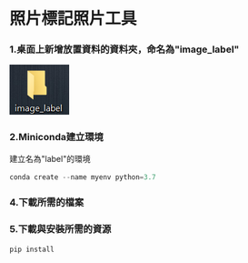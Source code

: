# 照片標記照片工具
### 1.桌面上新增放置資料的資料夾，命名為"image_label"
![image](https://github.com/la7655/Tensorflow_LabelImg/blob/main/images/image1.PNG)
### 2.Miniconda建立環境
建立名為"label"的環境
```python
conda create --name myenv python=3.7
```
### 4.下載所需的檔案
### 5.下載與安裝所需的資源
```python
pip install 
